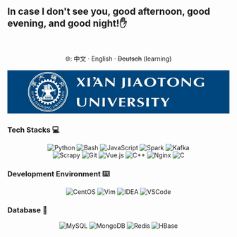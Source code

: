## In case I don't see you, good afternoon, good evening, and good night!✋

<br/>
<p align="center">
  🌐: 中文 · English · <del>Deutsch</del> (learning)<br/><br/>
  <img alt="西安交通大学" src="/schoolflag.jpg">
</p>

### Tech Stacks 💻

<p align="center">
  <img alt="Python" src="https://img.shields.io/badge/Python-3572a5?style=flat-square&logo=python&logoColor=white">
  <img alt="Bash" src="https://img.shields.io/badge/Bash-5C2D91?style=flat-square&logo=gnu-bash&logoColor=orange">
  <img alt="JavaScript" src="https://img.shields.io/badge/JavaScript-000000?style=flat-square&logo=javascript">
  <img alt="Spark" src="https://img.shields.io/badge/Spark-E25A1C?style=flat-square&logo=apachespark&logoColor=white">
  <img alt="Kafka" src="https://img.shields.io/badge/Kafka-231F20?style=flat-square&logo=apachekafka&logoColor=white">
  <br/>
  <img alt="Scrapy" src="https://img.shields.io/badge/Scrapy-60A839?style=flat-square&logo=scrapy&logoColor=white">
  <img alt="Git" src="https://img.shields.io/badge/Git-8e8dc8?style=flat-square&logo=git">
  <img alt="Vue.js" src="https://img.shields.io/badge/Vue.js-007777?style=flat-square&logo=vue.js">
  <img alt="C++" src="https://img.shields.io/badge/C++-3860e0?style=flat-square&logo=c%2b%2b">
  <img alt="Nginx" src="https://img.shields.io/badge/Nginx-009639?style=flat-square&logo=nginx">
  <img alt="C" src="https://img.shields.io/badge/C-555555?style=flat-square&logo=c">
</p>

### Development Environment ⌨️

<p align="center">
  <img alt="CentOS" src="https://img.shields.io/badge/CentOS-262577?style=flat-square&logo=centos&logoColor=white">
  <img alt="Vim" src="https://img.shields.io/badge/Vim-019733?style=flat-square&logo=vim&logoColor=white">
  <img alt="IDEA" src="https://img.shields.io/badge/IDEA-5C2D91?style=flat-square&logo=intellijidea&logoColor=white">
  <img alt="VSCode" src="https://img.shields.io/badge/VSCode-3860c4?style=flat-square&logo=visual-studio-code&logoColor=white">
</p>

### Database 🥫

<p align="center">
  <img alt="MySQL" src="https://img.shields.io/badge/MySQL-4479A1?style=flat-square&logo=mysql&logoColor=white">
  <img alt="MongoDB" src="https://img.shields.io/badge/MongoDB-47A248?style=flat-square&logo=mongodb&logoColor=white">
  <img alt="Redis" src="https://img.shields.io/badge/Redis-DC382D?style=flat-square&logo=redis&logoColor=white">
  <img alt="HBase" src="https://img.shields.io/badge/HBase-FDEE21?style=flat-square&logo=apachehive&logoColor=black">
</p>
